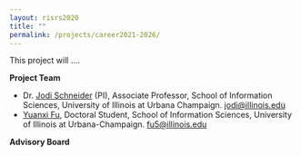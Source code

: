 ```yaml
---
layout: risrs2020
title: ""
permalink: /projects/career2021-2026/
---
```


This project will ....

**Project Team**

* Dr. [Jodi Schneider](https://ischool.illinois.edu/people/jodi-schneider) (PI), Associate Professor, School of Information Sciences, University of Illinois at Urbana Champaign. jodi@illinois.edu
* [Yuanxi Fu](https://ischool.illinois.edu/people/yuanxi-fu), Doctoral Student, School of Information Sciences, University of Illinois at Urbana-Champaign. fu5@illinois.edu


**Advisory Board**

